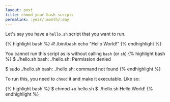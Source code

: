 ```yaml
---
layout: post
title: chmod your bash scripts
permalink: :year/:month/:day
---
```


Let's say you have a `hello.sh` script that you want to run.

{% highlight bash %}
#! /bin/bash
echo "Hello World!"
{% endhighlight %}

You cannot run this script as is without calling `bash` (or `sh`)
{% highlight bash %}
$ ./hello.sh
bash: ./hello.sh: Permission denied

$ sudo ./hello.sh
bash: ./hello.sh: command not found
{% endhighlight %}

To run this, you need to `chmod` it and make it executable. Like so:

{% highlight bash %}
$ chmod +x hello.sh
$ ./hello.sh
Hello World!
{% endhighlight %}


